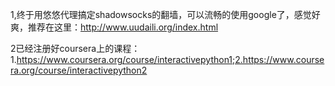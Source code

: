 1,终于用悠悠代理搞定shadowsocks的翻墙，可以流畅的使用google了，感觉好爽，推荐在这里：http://www.uudaili.org/index.html


2已经注册好coursera上的课程：1.https://www.coursera.org/course/interactivepython1;2.https://www.coursera.org/course/interactivepython2
